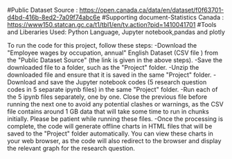 #Public Dataset Source :  https://open.canada.ca/data/en/dataset/f0f63701-d4bd-416b-8ed2-7a09f74abc6e
#Supporting document-Statistics Canada : https://www150.statcan.gc.ca/t1/tbl1/en/tv.action?pid=1410041701
#Tools and Liberaries Used: Python Language, Jupyter notebook,pandas and plotly

To run the code for this project, follow these steps:
-Download the "Employee wages by occupation, annual" English Dataset (CSV file ) from the "Public Dataset Source" (the link is given in the above steps).
-Save the downloaded file to a folder, such as the "Project" folder.
-Unzip the downloaded file and ensure that it is saved in the same "Project" folder.
-Download and save the Jupyter notebook codes (5 research question codes in 5 separate ipynb files) in the same "Project" folder.
-Run each of the 5 ipynb files separately, one by one. Close the previous file before running the next one to avoid any potential clashes or warnings, as the CSV file contains around 1 GB data that will take some time to run in chunks initially. Please be patient while running these files.
-Once the processing is complete, the code will generate offline charts in HTML files that will be saved to the "Project" folder automatically. You can view these charts in your web browser, as the code will also redirect to the browser and display the relevant graph for the research question.
